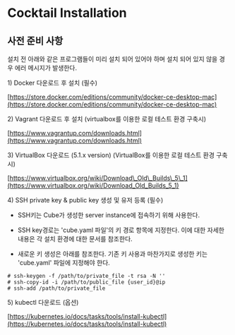 # Cocktail Installation

## 사전 준비 사항

설치 전 아래와 같은 프로그램들이 미리 설치 되어 있어야 하며 설치 되어 있지 않을 경우 에러 메시지가 발생한다.

1\) Docker 다운로드 후 설치 \(필수\)

[https://store.docker.com/editions/community/docker-ce-desktop-mac](https://store.docker.com/editions/community/docker-ce-desktop-mac)

2\) Vagrant 다운로드 후 설치 \(virtualbox를 이용한 로컬 테스트 환경 구축시\)

[https://www.vagrantup.com/downloads.html](https://www.vagrantup.com/downloads.html)

3\) VirtualBox 다운로드 \(5.1.x version\) \(VirtualBox를 이용한 로컬 테스트 환경 구축시\)

[https://www.virtualbox.org/wiki/Download\_Old\_Builds\_5\_1](https://www.virtualbox.org/wiki/Download_Old_Builds_5_1)

4\) SSH private key & public key 생성 및 유저 등록 \(필수\)

* SSH키는 Cube가 생성한 server instance에 접속하기 위해 사용한다.

* SSH key경로는 'cube.yaml 파일'의 키 경로 항목에 지정한다. 이에 대한 자세한 내용은 각 설치 환경에 대한 문서를 참조한다.

* 새로운 키 생성은 아래를 참조한다. 기존 키 사용과 마찬가지로 생성한 키는 'cube.yaml' 파일에 지정해야 한다.

```
# ssh-keygen -f /path/to/private_file -t rsa -N ''
# ssh-copy-id -i /path/to/public_file {user_id}@ip
# ssh-add /path/to/private_file
```

5\) kubectl 다운로드 \(옵션\)

[https://kubernetes.io/docs/tasks/tools/install-kubectl](https://kubernetes.io/docs/tasks/tools/install-kubectl)

#### 



